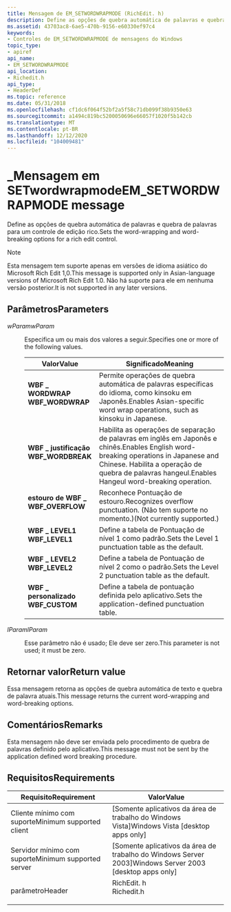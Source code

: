 ```yaml
---
title: Mensagem de EM_SETWORDWRAPMODE (RichEdit. h)
description: Define as opções de quebra automática de palavras e quebra de palavras para um controle de edição rico.
ms.assetid: 43703ac8-6ae5-470b-9156-e60330ef97c4
keywords:
- Controles de EM_SETWORDWRAPMODE de mensagens do Windows
topic_type:
- apiref
api_name:
- EM_SETWORDWRAPMODE
api_location:
- Richedit.h
api_type:
- HeaderDef
ms.topic: reference
ms.date: 05/31/2018
ms.openlocfilehash: cf1dc6f064f52bf2a5f58c71db099f38b9350e63
ms.sourcegitcommit: a1494c819bc5200050696e66057f1020f5b142cb
ms.translationtype: MT
ms.contentlocale: pt-BR
ms.lasthandoff: 12/12/2020
ms.locfileid: "104009481"
---
```

# <a name="em_setwordwrapmode-message"></a><span data-ttu-id="1056c-104">\_Mensagem em SETwordwrapmode</span><span class="sxs-lookup"><span data-stu-id="1056c-104">EM\_SETWORDWRAPMODE message</span></span>

<span data-ttu-id="1056c-105">Define as opções de quebra automática de palavras e quebra de palavras para um controle de edição rico.</span><span class="sxs-lookup"><span data-stu-id="1056c-105">Sets the word-wrapping and word-breaking options for a rich edit control.</span></span>

> [!Note]  
> <span data-ttu-id="1056c-106">Esta mensagem tem suporte apenas em versões de idioma asiático do Microsoft Rich Edit 1,0.</span><span class="sxs-lookup"><span data-stu-id="1056c-106">This message is supported only in Asian-language versions of Microsoft Rich Edit 1.0.</span></span> <span data-ttu-id="1056c-107">Não há suporte para ele em nenhuma versão posterior.</span><span class="sxs-lookup"><span data-stu-id="1056c-107">It is not supported in any later versions.</span></span>

 

## <a name="parameters"></a><span data-ttu-id="1056c-108">Parâmetros</span><span class="sxs-lookup"><span data-stu-id="1056c-108">Parameters</span></span>

<dl> <dt>

<span data-ttu-id="1056c-109">*wParam*</span><span class="sxs-lookup"><span data-stu-id="1056c-109">*wParam*</span></span> 
</dt> <dd>

<span data-ttu-id="1056c-110">Especifica um ou mais dos valores a seguir.</span><span class="sxs-lookup"><span data-stu-id="1056c-110">Specifies one or more of the following values.</span></span>



| <span data-ttu-id="1056c-111">Valor</span><span class="sxs-lookup"><span data-stu-id="1056c-111">Value</span></span>                                                                                                                                                         | <span data-ttu-id="1056c-112">Significado</span><span class="sxs-lookup"><span data-stu-id="1056c-112">Meaning</span></span>                                                                                                               |
|---------------------------------------------------------------------------------------------------------------------------------------------------------------|-----------------------------------------------------------------------------------------------------------------------|
| <span id="WBF_WORDWRAP"></span><span id="wbf_wordwrap"></span><dl> <span data-ttu-id="1056c-113"><dt>**WBF \_ WORDWRAP**</dt></span><span class="sxs-lookup"><span data-stu-id="1056c-113"><dt>**WBF\_WORDWRAP**</dt></span></span> </dl>    | <span data-ttu-id="1056c-114">Permite operações de quebra automática de palavras específicas do idioma, como kinsoku em Japonês.</span><span class="sxs-lookup"><span data-stu-id="1056c-114">Enables Asian-specific word wrap operations, such as kinsoku in Japanese.</span></span> <br/>                                 |
| <span id="WBF_WORDBREAK"></span><span id="wbf_wordbreak"></span><dl> <span data-ttu-id="1056c-115"><dt>**WBF \_ justificação**</dt></span><span class="sxs-lookup"><span data-stu-id="1056c-115"><dt>**WBF\_WORDBREAK**</dt></span></span> </dl> | <span data-ttu-id="1056c-116">Habilita as operações de separação de palavras em inglês em Japonês e chinês.</span><span class="sxs-lookup"><span data-stu-id="1056c-116">Enables English word-breaking operations in Japanese and Chinese.</span></span> <span data-ttu-id="1056c-117">Habilita a operação de quebra de palavras hangeul.</span><span class="sxs-lookup"><span data-stu-id="1056c-117">Enables Hangeul word-breaking operation.</span></span><br/> |
| <span id="WBF_OVERFLOW"></span><span id="wbf_overflow"></span><dl> <span data-ttu-id="1056c-118"><dt>**estouro de WBF \_**</dt></span><span class="sxs-lookup"><span data-stu-id="1056c-118"><dt>**WBF\_OVERFLOW**</dt></span></span> </dl>    | <span data-ttu-id="1056c-119">Reconhece Pontuação de estouro.</span><span class="sxs-lookup"><span data-stu-id="1056c-119">Recognizes overflow punctuation.</span></span> <span data-ttu-id="1056c-120">(Não tem suporte no momento.)</span><span class="sxs-lookup"><span data-stu-id="1056c-120">(Not currently supported.)</span></span><br/>                                                |
| <span id="WBF_LEVEL1"></span><span id="wbf_level1"></span><dl> <span data-ttu-id="1056c-121"><dt>**WBF \_ LEVEL1**</dt></span><span class="sxs-lookup"><span data-stu-id="1056c-121"><dt>**WBF\_LEVEL1**</dt></span></span> </dl>          | <span data-ttu-id="1056c-122">Define a tabela de Pontuação de nível 1 como padrão.</span><span class="sxs-lookup"><span data-stu-id="1056c-122">Sets the Level 1 punctuation table as the default.</span></span><br/>                                                         |
| <span id="WBF_LEVEL2"></span><span id="wbf_level2"></span><dl> <span data-ttu-id="1056c-123"><dt>**WBF \_ LEVEL2**</dt></span><span class="sxs-lookup"><span data-stu-id="1056c-123"><dt>**WBF\_LEVEL2**</dt></span></span> </dl>          | <span data-ttu-id="1056c-124">Define a tabela de Pontuação de nível 2 como o padrão.</span><span class="sxs-lookup"><span data-stu-id="1056c-124">Sets the Level 2 punctuation table as the default.</span></span><br/>                                                         |
| <span id="WBF_CUSTOM"></span><span id="wbf_custom"></span><dl> <span data-ttu-id="1056c-125"><dt>**WBF \_ personalizado**</dt></span><span class="sxs-lookup"><span data-stu-id="1056c-125"><dt>**WBF\_CUSTOM**</dt></span></span> </dl>          | <span data-ttu-id="1056c-126">Define a tabela de pontuação definida pelo aplicativo.</span><span class="sxs-lookup"><span data-stu-id="1056c-126">Sets the application-defined punctuation table.</span></span><br/>                                                            |



 

</dd> <dt>

<span data-ttu-id="1056c-127">*lParam*</span><span class="sxs-lookup"><span data-stu-id="1056c-127">*lParam*</span></span> 
</dt> <dd>

<span data-ttu-id="1056c-128">Esse parâmetro não é usado; Ele deve ser zero.</span><span class="sxs-lookup"><span data-stu-id="1056c-128">This parameter is not used; it must be zero.</span></span>

</dd> </dl>

## <a name="return-value"></a><span data-ttu-id="1056c-129">Retornar valor</span><span class="sxs-lookup"><span data-stu-id="1056c-129">Return value</span></span>

<span data-ttu-id="1056c-130">Essa mensagem retorna as opções de quebra automática de texto e quebra de palavra atuais.</span><span class="sxs-lookup"><span data-stu-id="1056c-130">This message returns the current word-wrapping and word-breaking options.</span></span>

## <a name="remarks"></a><span data-ttu-id="1056c-131">Comentários</span><span class="sxs-lookup"><span data-stu-id="1056c-131">Remarks</span></span>

<span data-ttu-id="1056c-132">Esta mensagem não deve ser enviada pelo procedimento de quebra de palavras definido pelo aplicativo.</span><span class="sxs-lookup"><span data-stu-id="1056c-132">This message must not be sent by the application defined word breaking procedure.</span></span>

## <a name="requirements"></a><span data-ttu-id="1056c-133">Requisitos</span><span class="sxs-lookup"><span data-stu-id="1056c-133">Requirements</span></span>



| <span data-ttu-id="1056c-134">Requisito</span><span class="sxs-lookup"><span data-stu-id="1056c-134">Requirement</span></span> | <span data-ttu-id="1056c-135">Valor</span><span class="sxs-lookup"><span data-stu-id="1056c-135">Value</span></span> |
|-------------------------------------|---------------------------------------------------------------------------------------|
| <span data-ttu-id="1056c-136">Cliente mínimo com suporte</span><span class="sxs-lookup"><span data-stu-id="1056c-136">Minimum supported client</span></span><br/> | <span data-ttu-id="1056c-137">\[Somente aplicativos da área de trabalho do Windows Vista\]</span><span class="sxs-lookup"><span data-stu-id="1056c-137">Windows Vista \[desktop apps only\]</span></span><br/>                                        |
| <span data-ttu-id="1056c-138">Servidor mínimo com suporte</span><span class="sxs-lookup"><span data-stu-id="1056c-138">Minimum supported server</span></span><br/> | <span data-ttu-id="1056c-139">\[Somente aplicativos da área de trabalho do Windows Server 2003\]</span><span class="sxs-lookup"><span data-stu-id="1056c-139">Windows Server 2003 \[desktop apps only\]</span></span><br/>                                  |
| <span data-ttu-id="1056c-140">parâmetro</span><span class="sxs-lookup"><span data-stu-id="1056c-140">Header</span></span><br/>                   | <dl> <span data-ttu-id="1056c-141"><dt>RichEdit. h</dt></span><span class="sxs-lookup"><span data-stu-id="1056c-141"><dt>Richedit.h</dt></span></span> </dl> |



 

 





